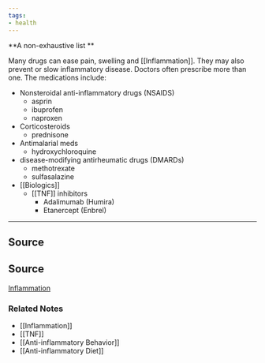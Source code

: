 ```yaml
---
tags:
- health
---
```

**A non-exhaustive list **

Many drugs can ease pain, swelling and [[Inflammation]]. They may also prevent or slow inflammatory disease. Doctors often prescribe more than one. The medications include:

- Nonsteroidal anti-inflammatory drugs (NSAIDS)
    - asprin
    - ibuprofen
    - naproxen
- Corticosteroids
    - prednisone
- Antimalarial meds
    - hydroxychloroquine
- disease-modifying antirheumatic drugs (DMARDs)
    - methotrexate
    - sulfasalazine
- [[Biologics]]
    - [[TNF]] inhibitors
        - Adalimumab (Humira)
        - Etanercept (Enbrel)

---

## Source

## Source

[Inflammation](https://www.webmd.com/arthritis/about-inflammation)

### Related Notes
- [[Inflammation]] 
- [[TNF]] 
- [[Anti-inflammatory Behavior]] 
- [[Anti-inflammatory Diet]]
